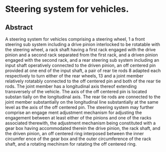 # Steering system for vehicles.

## Abstract
A steering system for vehicles comprising a steering wheel, 1 a front steering sub system including a drive pinion interlocked to be rotatable with the steering wheel, a rack shaft having a first rack engaged with the drive pinion and a second rack separated from the first rack, and a driven pinion engaged with the second rack, and a rear steering sub system including an input shaft operatively connected to the driven pinion, an off centered pin provided at one end of the input shaft, a pair of rear tie rods 8 adapted each respectively to turn either of the rear wheels, 13 and a joint member relatively rotatably connected to the off centered pin and both of the rear tie rods. The joint member has a longitudinal axis thereof extending transversely of the vehicle. The axis of the off centered pin is located substan tially on the longitudinal axis. The rear tie rods are connected to the joint member substantially on the longitudinal line substantially at the same level as the axis of the off centered pin. The steering system may further comprise an engage ment adjustment mechanism for adjusting the engagement between at least either of the pinions and one of the racks associated therewith, the adjustment mechanism being constituted with a gear box having accommodated therein the drive pinion, the rack shaft, and the driven pinion, an off centered ring interposed between the inner circumfer ence of the gear box and the outer circumference of the rack shaft, and a rotating mechinsm for ratating the off centered ring.